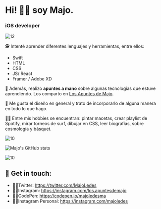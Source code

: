 

# Hi! 👋🏼 soy Majo. 

### iOS developer
![12](https://user-images.githubusercontent.com/55170175/183469413-4c774139-50b2-422b-b8a5-715b0e2b971f.png)

🕵 Intenté aprender diferentes lenguajes y herramientas, entre ellos: 
* Swift
* HTML
* CSS
* JS/ React
* Framer / Adobe XD

💖 Además, realizo **apuntes a mano** sobre algunas tecnologías que estuve aprendiendo.
 Los comparto en [Los Apuntes de Majo](http://losapuntesdemajo.now.sh). 

🌸 Me gusta el diseño en general y trato de incorporarlo de alguna manera en todo lo que hago.

👩🏻 Entre mis hobbies se encuentran: pintar macetas, crear playlist de Spotify, mirar torneos de surf, dibujar en CSS, leer biografías, sobre cosmología y básquet. 

![10](https://user-images.githubusercontent.com/55170175/114474409-87dd6800-9bcc-11eb-9ca0-538bd30ae29b.png)

![Majo's GitHub stats](https://github-readme-stats.vercel.app/api?username=majoledesma&hide=contribs,prs&theme=buefy&show_icons=true) 

![10](https://user-images.githubusercontent.com/55170175/114474409-87dd6800-9bcc-11eb-9ca0-538bd30ae29b.png)


## 🖤 Get in touch:
* 🧚🏼Twitter: https://twitter.com/MajoLedes
* 🧚🏼Instagram: https://instagram.com/los.apuntesdemajo
* 🧚🏼CodePen: https://codepen.io/majoledesma
* 🧚🏼Instagram Personal: https://instagram.com/majoledes
<!--
**majoledesma/majoledesma** is a ✨ _special_  repository because its `README.md` (this file) appears on your GitHub profile.
